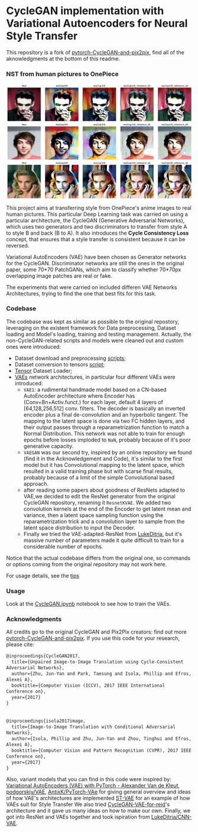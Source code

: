 # CycleGAN implementation with Variational Autoencoders for Neural Style Transfer

This repository is a fork of <a href="https://github.com/junyanz/pytorch-CycleGAN-and-pix2pix">pytorch-CycleGAN-and-pix2pix</a>, find all of the aknowledgments at the bottom of this readme.
### NST from human pictures to OnePiece
<img src="./imgs/059070_comparison.png" align="center">
<img src="./imgs/082975_comparison.png" align="center">
<img src="./imgs/085655_comparison.png" align="center">

This project aims at transferring style from OnePiece's anime images to real human pictures. This particular Deep Learning task was carried on using a particular architecture, the CycleGAN (Generative Adversarial Networks), which uses two generators and two discriminators to transfer from style A to style B and back (B to A). It also introduces the **Cycle Consistency Loss** concept, that ensures that a style transfer is consistent because it can be reversed.

Variational AutoEncoders (VAE) have been chosen as Generator networks for the CycleGAN.
Discriminator networks are still the ones in the original paper, some 70\*70 PatchGANs, which aim to classify whether 70\*70px overlapping image patches are real or fake.

The experiments that were carried on included differen VAE Networks Architectures, trying to find the one that best fits for this task.

### Codebase

The codebase was kept as similar as possible to the original repostory, leveraging on the existent framework for Data preprocessing, Dataset loading and Model's loading, training and testing management. Actually, the non-CycleGAN-related scripts and models were cleaned out and custom ones were introduced:
- Dataset download and preprocessing [scripts](./data/custom_dataset_nst/);
- Dataset conversion to tensors [script](./iterate_dataset.py);
- [Tensor](./data/tensor_dataset.py) Dataset Loader;
- [VAEs](./models/vae_nets.py) network architectures, in particular four different VAEs were introduced:
  - `VAE1`: a rudimental handmade model based on a CN-based AutoEncoder architecture where Encoder has (Conv+Bn+Activ.funct.) for each layer, default 4 layers of [64,128,256,512] conv. filters. The decoder is basically an inverted encoder plus a final de-convolution and an hyperbolic tangent. The mapping to the latent space is done via two FC hidden layers, and their output passes through a reparametrization function to match a Normal Distribution. This network was not able to train for enough epochs before losses imploded to `NaN`, probably because of it's poor generative capacity.
  - `VAEGAN` was our second try, inspired by an online repository we found (find it in the Acknowledgement and Code), it's similar to the first model but it has Convolutional mapping to the latent space, which resulted in a valid training phase but with scarse final results, probably because of a limit of the simple Convolutional based approach.
  - after reading some papers about goodness of ResNets adapted to VAE,we decided to edit the ResNet generator from the original CycleGAN repository, renaming it `ResnetKVAE`. We added two convolution kernels at the end of the Encoder to get latent mean and variance, then a latent space sampling function using the reparametrization trick and a convolution layer to sample from the latent space distribution to input the Decoder.
  - Finally we tried the VAE-adapted-ResNet from [LukeDitria](https://github.com/LukeDitria/CNN-VAE), but it's massive number of parameters made it quite difficult to train for a considerable number of epochs.

Notice that the actual codebase differs from the original one, so commands or options coming from the original repository may not work here.

For usage details, see the [tips](./docs/tips.md)

### Usage
Look at the [CycleGAN.ipynb](./CycleGAN.ipynb) notebook to see how to train the VAEs.

### Acknowledgments
All credits go to the original CycleGAN and Pix2Pix creators: find out more  <a href="https://github.com/junyanz/pytorch-CycleGAN-and-pix2pix">pytorch-CycleGAN-and-pix2pix</a>. If you use this code for your research, please cite:
```
@inproceedings{CycleGAN2017,
  title={Unpaired Image-to-Image Translation using Cycle-Consistent Adversarial Networks},
  author={Zhu, Jun-Yan and Park, Taesung and Isola, Phillip and Efros, Alexei A},
  booktitle={Computer Vision (ICCV), 2017 IEEE International Conference on},
  year={2017}
}


@inproceedings{isola2017image,
  title={Image-to-Image Translation with Conditional Adversarial Networks},
  author={Isola, Phillip and Zhu, Jun-Yan and Zhou, Tinghui and Efros, Alexei A},
  booktitle={Computer Vision and Pattern Recognition (CVPR), 2017 IEEE Conference on},
  year={2017}
}
```
Also, variant models that you can find in this code were inspired by:
[Variational AutoEncoders (VAE) with PyTorch - Alexander Van de Kleut](https://avandekleut.github.io/vae/), [podgorskiy/VAE](https://github.com/podgorskiy/VAE), [AntixK/PyTorch-VAe](https://github.com/AntixK/PyTorch-VAe) for giving general overview and ideas of how VAE's architectures are implemented
[ST-VAE](https://github.com/Holmes-Alan/ST-VAE) for an example of how VAEs suit for Style Transfer
We also tried [CycleGAN-VAE-for-reid](https://github.com/xr-Yang/CycleGAN-VAE-for-reid)'s architecture and it gave us many ideas on how to make our own.
Finally, we got into ResNet and VAEs together and took ispiration from [LukeDitria/CNN-VAE](https://github.com/LukeDitria/CNN-VAE).